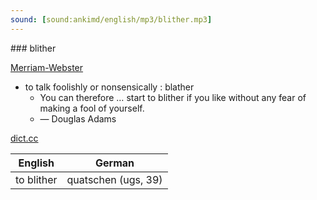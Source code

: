 ```yaml
---
sound: [sound:ankimd/english/mp3/blither.mp3]
---
```


\### blither

[Merriam-Webster](https://www.merriam-webster.com/dictionary/blither)

- to talk foolishly or nonsensically : blather
    - You can therefore … start to blither if you like without any fear of making a fool of yourself.
    - — Douglas Adams

[dict.cc](https://www.dict.cc/blither)

| English        | German       |
| -------------- | ------------ |
| to blither | quatschen (ugs, 39) |
